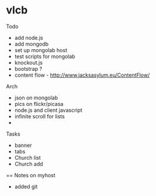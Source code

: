 vlcb
====

Todo
- add node.js
- add mongodb
- set up mongolab host
- test scripts for mongolab
- knockout.js
- bootstrap ?
- content flow - http://www.jacksasylum.eu/ContentFlow/

Arch
- json on mongolab
- pics on flickr/picasa
- node.js and client javascript
- infinite scroll for lists
- 
Tasks
- banner
- tabs
- Church list
- Church add

== Notes on myhost
* added git
